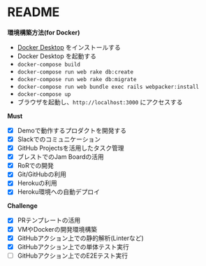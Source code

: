 # README

**環境構築方法(for Docker)**
- [Docker Desktop](https://www.docker.com/products/docker-desktop) をインストールする
- Docker Desktop を起動する
- `docker-compose build`
- `docker-compose run web rake db:create`
- `docker-compose run web rake db:migrate`
- `docker-compose run web bundle exec rails webpacker:install`
- `docker-compose up`
- ブラウザを起動し、`http://localhost:3000` にアクセスする

**Must**

- [x] Demoで動作するプロダクトを開発する
- [x] Slackでのコミュニケーション
- [x] GitHub Projectsを活用したタスク管理
- [x] ブレストでのJam Boardの活用
- [x] RoRでの開発
- [x] Git/GitHubの利用
- [x] Herokuの利用
- [x] Heroku環境への自動デプロイ

**Challenge**
- [x] PRテンプレートの活用
- [x] VMやDockerの開発環境構築
- [x] GitHubアクション上での静的解析(Linterなど)
- [x] GitHubアクション上での単体テスト実行
- [ ] GitHubアクション上でのE2Eテスト実行
